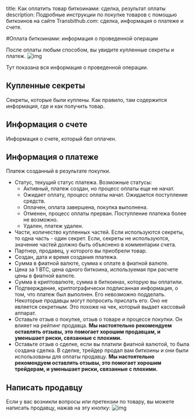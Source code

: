 title: Как оплатить товар биткоинами: сделка, результат оплаты
description: Подробные инструкции по покупке товаров с помощью биткоинов на сайте Transbithub.com: сделка, информация о платеже и счете.


#Оплата биткоинами: информация о проведенной операции

После оплаты любым способом, вы увидите купленные секреты и платеж.
![img](../../static/img/buyer/payComplete/all.png)

Тут показана вся информация о проведенной операции.

## Купленные секреты
Секреты, которые были куплены. Как правило, там содержится информация, где и как получить товар.

## Информация о счете
Информация о счете, который бвл оплачен. 

## Информация о платеже
Платеж созданный в результате покупки.
- Статус, текущий статус платежа. Возможные статусы:
  - Активный, платеж создан, но процесс оплаты еще не начат.
  - Ожидает оплату, процесс оплаты начат. Ожидается поступление средств.
  - Оплачен, оплата завершена, покупка выполнена.
  - Отменен, процесс оплаты прерван. Поступление платежа более не возможно.
  - Удален, платеж удален.
- Части, количество купленных частей. Если используются секреты, то одна часть - один секрет. 
  Если, секреты не используются, значение частей должно быть объяснено в комментарии счета.
- Партнер, продавец, у которого вы приобрели товар. 
- Создан, дата и время создания платежа.
- Сумма в фиатной валюте, сумма к оплате в фиатной валюте.
- Цена за 1 BTC, цена одного биткоина, используемая при расчете цены в фиатной валюте.
- Сумма в криптовалюте, сумма в биткоинах, которую вы оплатили.
- Подтверждение, криптографически подписанная информация, о том, что платеж был выполнен. Его невозможно подделать. 
  Некоторые продавцы могут попросить прислать его. Оно не является секретным. Это похоже на чек, который выдает кассовый аппарат.
- Оставьте отзыв о покупке, отзыв о товаре и процессе покупки. Он влияет на рейтинг продавца. __Мы настоятельно рекомендуем оставлять отзывы,
это помогает хорошим продавцам, и уменьшает риски, связанные с плохими.__
- Оставьте отзыв о сделке, если вы платили фиатной валютой, то была создана сделка. В сделке, трейдер продал вам биткоины и они были 
  использованы для оплаты продавцу. __Мы настоятельно рекомендуем оставлять отзывы,
  это помогает хорошим трейдерам, и уменьшает риски, связанные с плохими.__
  
## Написать продавцу
Если у вас возникли вопросы или претензии по товару, вы можете написать продавцу, нажав на эту кнопку:
![img](../../static/img/buyer/payComplete/chat.png)